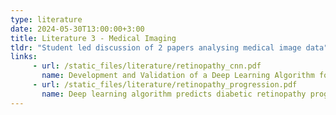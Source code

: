 ```yaml
---
type: literature
date: 2024-05-30T13:00:00+3:00
title: Literature 3 - Medical Imaging
tldr: "Student led discussion of 2 papers analysing medical image data"
links: 
     - url: /static_files/literature/retinopathy_cnn.pdf
       name: Development and Validation of a Deep Learning Algorithm for Detection of Diabetic Retinopathy in Retinal Fundus Photographs
     - url: /static_files/literature/retinopathy_progression.pdf
       name: Deep learning algorithm predicts diabetic retinopathy progression in individual patients
---
```


